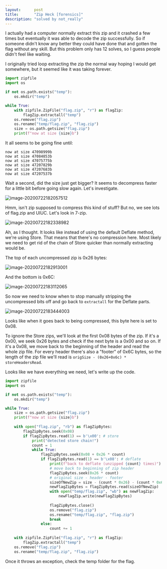 ```yaml
---
layout:      post
title:       "Zip Heck [forensics]"
description: "solved by not_really"
---
```


I actually had a computer normally extract this zip and it crashed a few times but eventually it was able to decode the zip successfully. So if someone didn't know any better they could have done that and gotten the flag without any skill. But this problem only has 12 solves, so I guess people didn't feel like waiting.

I originally tried loop extracting the zip the normal way hoping I would get somewhere, but it seemed like it was taking forever.

```python
import zipfile
import os

if not os.path.exists("temp"):
    os.mkdir("temp")

while True:
    with zipfile.ZipFile("flag.zip", "r") as flagZip:
        flagZip.extractall("temp")
    os.remove("flag.zip")
    os.rename("temp/flag.zip", "flag.zip")
    size = os.path.getsize("flag.zip")
    print(f"now at size {size}b")
```

It all seems to be going fine until:

```
now at size 47098999b
now at size 47084853b
now at size 47075775b
now at size 47207829b
now at size 47207683b
now at size 47207537b
```

Wait a second, did the size just get bigger? It seems to decompress faster for a little bit before going slow again. Let's investigate.

![image-20200722182057512](/img/uiuctf2020/image-20200722182057512.png)

Hmm, isn't zip supposed to compress this kind of stuff? But no, we see lots of flag.zip and UIUC. Let's look in 7-zip.

![image-20200722182338982](/img/uiuctf2020/image-20200722182338982.png)

Ah, as I thought. It looks like instead of using the default Deflate method, we're using Store. That means that there's no compression here. Most likely we need to get rid of the chain of Store quicker than normally extracting would be.

The top of each uncompressed zip is 0x26 bytes:

![image-20200722182913001](/img/uiuctf2020/image-20200722182913001.png)

And the bottom is 0x6C:

![image-20200722183112065](/img/uiuctf2020/image-20200722183112065.png)

So now we need to know when to stop manually stripping the uncompressed bits off and go back to `extractall` for the Deflate parts.

![image-20200722183444003](/img/uiuctf2020/image-20200722183444003.png)

Looks like when it goes back to being compressed, this byte here is set to 0x08.

To ignore the Store zips, we'll look at the first 0x08 bytes of the zip. If it's a 0x00, we seek 0x26 bytes and check if the next byte is a 0x00 and so on. If it's a 0x08, we move back to the beginning of the header and read the whole zip file. For every header there's also a "footer" of 0x6C bytes, so the length of the zip file we'll read is `origSize - (0x26+0x6c) * storeHeadersRead`.

Looks like we have everything we need, let's write up the code.

```python
import zipfile
import os

if not os.path.exists("temp"):
    os.mkdir("temp")

while True:
    size = os.path.getsize("flag.zip")
    print(f"now at size {size}b")
    
    with open("flag.zip", "rb") as flagZipBytes:
        flagZipBytes.seek(0x08)
        if flagZipBytes.read(1) == b'\x00': # store
            print("detected store chain!")
            count = 1
            while True:
                flagZipBytes.seek(0x08 + 0x26 * count)
                if flagZipBytes.read(1) == b'\x08': # deflate
                    print(f"back to deflate (unzipped {count} times)")
                    # move back to beginning of zip header
                    flagZipBytes.seek(0x26 * count)
                    # original size - header - footer
                    sizeOfNewZip = size - (count * 0x26) - (count * 0x6c)
                    newFlagZipBytes = flagZipBytes.read(sizeOfNewZip)
                    with open("temp/flag.zip", "wb") as newFlagZip:
                        newFlagZip.write(newFlagZipBytes)
                    
                    flagZipBytes.close()
                    os.remove("flag.zip")
                    os.rename("temp/flag.zip", "flag.zip")
                    break
                else:
                    count += 1
    
    with zipfile.ZipFile("flag.zip", "r") as flagZip:
        flagZip.extractall("temp")
    os.remove("flag.zip")
    os.rename("temp/flag.zip", "flag.zip")
```

Once it throws an exception, check the temp folder for the flag.
